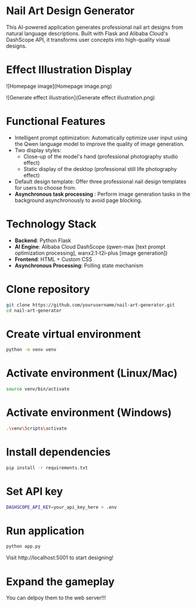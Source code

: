 # Nail Art Design Generator
This AI-powered application generates professional nail art designs from natural language descriptions. Built with Flask and Alibaba Cloud's DashScope API, it transforms user concepts into high-quality visual designs.

# Effect Illustration Display
![Homepage image](Homepage image.png)

![Generate effect illustration](Generate effect illustration.png)

# Functional Features 
* Intelligent prompt optimization: Automatically optimize user input using the Qwen language model to improve the quality of image generation.
* Two display styles:
  - Close-up of the model's hand (professional photography studio effect)
  - Static display of the desktop (professional still life photography effect)
* Default design template: Offer three professional nail design templates for users to choose from.
* **Asynchronous task processing** : Perform image generation tasks in the background asynchronously to avoid page blocking.

# Technology Stack
- **Backend**: Python Flask
- **AI Engine**: Alibaba Cloud DashScope (qwen-max [text prompt optimization processing], wanx2.1-t2i-plus [image generation])
- **Frontend**: HTML + Custom CSS
- **Asynchronous Processing**: Polling state mechanism

# Clone repository
```bash
git clone https://github.com/yourusername/nail-art-generator.git
cd nail-art-generator
```

# Create virtual environment
```bash
python -m venv venv
```

# Activate environment (Linux/Mac)
```bash
source venv/bin/activate
```

# Activate environment (Windows)
```bash
.\venv\Scripts\activate
```

# Install dependencies
```bash
pip install -r requirements.txt
```

# Set API key
```bash
DASHSCOPE_API_KEY=your_api_key_here > .env
```

# Run application
```bash
python app.py
```
Visit http://localhost:5001 to start designing!

# Expand the gameplay
You can delpoy them to the web server!!!
